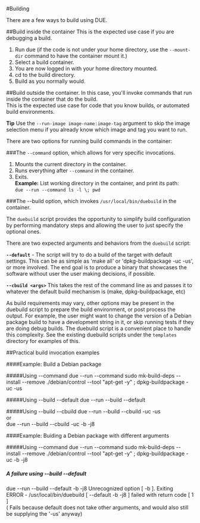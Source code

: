 #Building

There are a few ways to build using DUE.

##Build inside the container
This is the expected use case if you are debugging a build.  
1. Run due (if the code is not under your home directory, use the `--mount-dir` command to have the container mount it.)  
2. Select a build container.  
3. You are now logged in with your home directory mounted.  
4. cd to the build directory.  
5. Build as you normally would.  

##Build outside the container.
In this case, you'll invoke commands that run inside the container that do the build.  
This is the expected use case for code that you know builds, or automated build environments.

**Tip** Use the `--run-image image-name:image-tag` argument to skip the image selection menu if you already know which image and tag you want to run.

There are two options for running build commands in the container:

###The `--command` option, which allows for very specific invocations.  
1. Mounts the current directory in the container.  
2. Runs everything after `--command` in the container.  
3. Exits.  
**Example:** List working directory in the container, and print its path:  
 `due --run --command ls -l \; pwd`

###The --build option, which invokes `/usr/local/bin/duebuild` in the container.

The `duebuild` script provides the opportunity to simplify build configuration by performing mandatory steps and allowing the
user to just specify the optional ones.

There are two expected arguments and behaviors from the `duebuild` script:

**`--default`** - The script will try to do a build of the target with default settings. This can be as simple as 'make all' or 'dpkg-buildpackage -uc -us',
or more involved. The end goal is to produce a binary that showcases the software without user the user making decisions, if possible.

**`--cbuild <args>`** This takes the rest of the command line as <args> and passes it to whatever the default build mechanism is (make, dpkg-buildpackage, etc)

As build requirements may vary, other options may be present in the duebuild script to prepare the build environment, or post process the output.
For example, the user might want to change the version of a Debian package build to have a development string in it, or skip running tests if
they are doing debug builds. The duebuild script is a convenient place to handle this complexity.
See the existing duebuild scripts under the `templates` directory for examples of this.


##Practical build invocation examples

####Example: Build a Debian package

#####Using --command
due --run --command sudo mk-build-deps --install --remove ./debian/control --tool \"apt-get -y\" \; dpkg-buildpackage -uc -us

#####Using --build --default
due --run --build --default

#####Using --build --cbuild
due --run --build --cbuild -uc -us    
or  
due --run --build --cbuild -uc -b -j8


####Example: Buiding a Debian package with different arguments

#####Using --command
due --run --command sudo mk-build-deps --install --remove ./debian/control --tool \"apt-get -y\" \; dpkg-buildpackage -uc -b -j8

##### A failure using --build --default
due --run --build --default -b -j8
Unrecognized option [ -b ]. Exiting                                               
ERROR - /usr/local/bin/duebuild [ --default -b -j8 ] failed with return code [ 1 ]  
( Fails because default does not take other arguments, and would also still be supplying the '-us' anyway)





